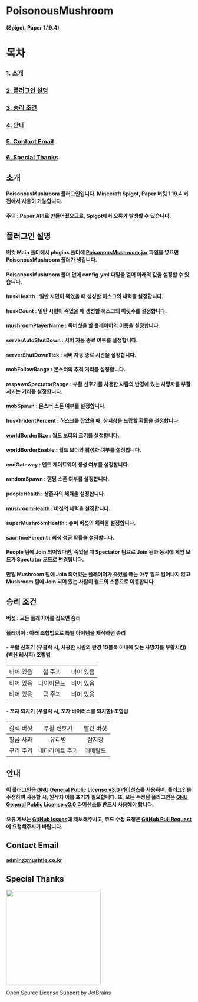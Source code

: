 # PoisonousMushroom
#### (Spigot, Paper 1.19.4)

# 목차
### [1. 소개](#소개)
### [2. 플러그인 설명](#플러그인-설명)
### [3. 승리 조건](#승리-조건)
### [4. 안내](#안내)
### [5. Contact Email](#Contact-Email)
### [6. Special Thanks](#Special-Thanks)

## 소개
#### PoisonousMushroom 플러그인입니다. Minecraft Spigot, Paper 버킷 1.19.4 버전에서 사용이 가능합니다.
#### 주의 : Paper API로 만들어졌으므로, Spigot에서 오류가 발생할 수 있습니다.

## 플러그인 설명
#### 버킷 Main 폴더에서 plugins 폴더에 [PoisonousMushroom.jar](https://github.com/yj0524/PoisonousMushroom/releases/latest/download/PoisonousMushroom.jar) 파일을 넣으면 PoisonousMushroom 폴더가 생깁니다.
#### PoisonousMushroom 폴더 안에 config.yml 파일을 열어 아래의 값을 설정할 수 있습니다.
#### huskHealth : 일반 시민이 죽었을 때 생성할 허스크의 체력을 설정합니다.
#### huskCount : 일반 시민이 죽었을 때 생성할 허스크의 마릿수를 설정합니다.
#### mushroomPlayerName : 독버섯을 할 플레이어의 이름을 설정합니다.
#### serverAutoShutDown : 서버 자동 종료 여부를 설정합니다.
#### serverShutDownTick : 서버 자동 종료 시간을 설정합니다.
#### mobFollowRange : 몬스터의 추적 거리를 설정합니다.
#### respawnSpectatorRange : 부활 신호기를 사용한 사람의 반경에 있는 사망자를 부활시키는 거리를 설정합니다.
#### mobSpawn : 몬스터 스폰 여부를 설정합니다.
#### huskTridentPercent : 허스크를 잡았을 때, 삼지창을 드랍할 확률을 설정합니다.
#### worldBorderSize : 월드 보더의 크기를 설정합니다.
#### worldBorderEnable : 월드 보더의 활성화 여부를 설정합니다.
#### endGateway : 엔드 게이트웨이 생성 여부를 설정합니다.
#### randomSpawn : 랜덤 스폰 여부를 설정합니다.
#### peopleHealth : 생존자의 체력을 설정합니다.
#### mushroomHealth : 버섯의 체력을 설정합니다.
#### superMushroomHealth : 슈퍼 버섯의 체력을 설정합니다.
#### sacrificePercent : 희생 성공 확률을 설정합니다.
#### People 팀에 Join 되어있다면, 죽었을 때 Spectator 팀으로 Join 됨과 동시에 게임 모드가 Spectator 모드로 변경됩니다.
#### 만일 Mushroom 팀에 Join 되어있는 플레이어가 죽었을 때는 아무 일도 일어나지 않고 Mushroom 팀에 Join 되어 있는 사람이 월드의 스폰으로 이동합니다.

## 승리 조건
#### 버섯 : 모든 플레이어를 잡으면 승리
#### 플레이어 : 아래 조합법으로 특별 아이템을 제작하면 승리
#### - 부활 신호기 (우클릭 시, 사용한 사람의 반경 10블록 이내에 있는 사망자를 부활시킴) (백신 레시피) 조합법
| <span style="font-weight:normal">비어 있음<span> | <span style="font-weight:normal">철 주괴<span> | <span style="font-weight:normal">비어 있음</span> |
|:--------------------------------------------:|:---------------------------------------------:|:---------------------------------------------:|
|                    비어 있음                     |                    다이아몬드                    |                     비어 있음                     |
|                    비어 있음                     |                    금 주괴                     |                     비어 있음                     |
#### - 포자 퇴치기 (우클릭 시, 포자 바이러스를 퇴치함) 조합법
| <span style="font-weight:normal">갈색 버섯<span> | <span style="font-weight:normal">부활 신호기<span> | <span style="font-weight:normal">빨간 버섯</span> |
|:--------------------------------------------:|:---------------------------------------------:|:---------------------------------------------:|
|                    황금 사과                     |                      유리병                      |                      삼지창                      |
|                    구리 주괴                     |                   네더라이트 주괴                    |                     에메랄드                      |

## 안내
#### 이 플러그인은 [GNU General Public License v3.0 라이선스](https://www.gnu.org/licenses/gpl-3.0.html)를 사용하며, **플러그인을 수정하여 사용할 시, 원작자 이름 표기가 필요합니다.** 또, **모든 수정된 플러그인은 [GNU General Public License v3.0 라이선스](https://www.gnu.org/licenses/gpl-3.0.html)를 반드시 사용해야 합니다.**
#### 오류 제보는 [GitHub Issues](https://github.com/yj0524/PoisonousMushroom/issues)에 제보해주시고, 코드 수정 요청은 [GitHub Pull Request](https://github.com/yj0524/PoisonousMushroom/pulls)에 요청해주시기 바랍니다.

## Contact Email
#### admin@mushtle.co.kr

## Special Thanks
<img src="https://resources.jetbrains.com/storage/products/company/brand/logos/jb_beam.png" width="256" height="256"/>

Open Source License Support by JetBrains
